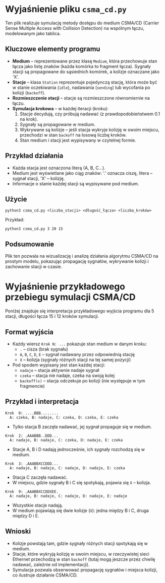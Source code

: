 # Wyjaśnienie pliku `csma_cd.py`

Ten plik realizuje symulację metody dostępu do medium CSMA/CD (Carrier Sense Multiple Access with Collision Detection) na wspólnym łączu, modelowanym jako tablica.

## Kluczowe elementy programu

- **Medium** – reprezentowane przez klasę `Medium`, która przechowuje stan łącza jako listę znaków (każda komórka to fragment łącza). Sygnały stacji są propagowane do sąsiednich komórek, a kolizje oznaczane jako 'X'.
- **Stacje** – klasa `Station` reprezentuje pojedynczą stację, która może być w stanie oczekiwania (`idle`), nadawania (`sending`) lub wycofania po kolizji (`backoff`).
- **Rozmieszczenie stacji** – stacje są rozmieszczone równomiernie na łączu.
- **Symulacja krokowa** – w każdej iteracji (kroku):
  1. Stacje decydują, czy próbują nadawać (z prawdopodobieństwem 0.1 na krok).
  2. Sygnały są propagowane w medium.
  3. Wykrywane są kolizje – jeśli stacja wykryje kolizję w swoim miejscu, przechodzi w stan `backoff` na losową liczbę kroków.
  4. Stan medium i stacji jest wypisywany w czytelnej formie.

## Przykład działania

- Każda stacja jest oznaczona literą (A, B, C...).
- Medium jest wyświetlane jako ciąg znaków: '.' oznacza ciszę, litera – sygnał stacji, 'X' – kolizję.
- Informacje o stanie każdej stacji są wypisywane pod medium.

## Użycie

```
python3 csma_cd.py <liczba_stacji> <długość_łącza> <liczba_kroków>
```

Przykład:
```
python3 csma_cd.py 3 20 15
```

## Podsumowanie

Plik ten pozwala na wizualizację i analizę działania algorytmu CSMA/CD na prostym modelu, pokazując propagację sygnałów, wykrywanie kolizji i zachowanie stacji w czasie.

# Wyjaśnienie przykładowego przebiegu symulacji CSMA/CD

Poniżej znajduje się interpretacja przykładowego wyjścia programu dla 5 stacji, długości łącza 15 i 12 kroków symulacji.

## Format wyjścia

- Każdy wiersz `Krok N: ...` pokazuje stan medium w danym kroku:
  - `.` – cisza (brak sygnału)
  - `A`, `B`, `C`, `D`, `E` – sygnał nadawany przez odpowiednią stację
  - `X` – kolizja (sygnały różnych stacji na tej samej pozycji)
- Pod spodem wypisany jest stan każdej stacji:
  - `nadaje` – stacja aktywnie nadaje sygnał
  - `czeka` – stacja nie nadaje, czeka na swoją kolej
  - `backoff(x)` – stacja odczekuje po kolizji (nie występuje w tym fragmencie)

## Przykład i interpretacja

```
Krok  0: ....BBB........
  A: czeka, B: nadaje, C: czeka, D: czeka, E: czeka
```
- Tylko stacja B zaczęła nadawać, jej sygnał propaguje się w medium.

```
Krok  2: .AAABBB..DDD...
  A: nadaje, B: nadaje, C: czeka, D: nadaje, E: czeka
```
- Stacje A, B i D nadają jednocześnie, ich sygnały rozchodzą się w medium.

```
Krok  3: .AAABBXCCDDD...
  A: nadaje, B: nadaje, C: nadaje, D: nadaje, E: czeka
```
- Stacja C zaczęła nadawać.
- W miejscu, gdzie sygnały B i C się spotykają, pojawia się `X` – kolizja.

```
Krok  9: .AAABBXCCDDXEE.
  A: nadaje, B: nadaje, C: nadaje, D: nadaje, E: nadaje
```
- Wszystkie stacje nadają.
- W medium pojawiają się dwie kolizje (`X`): jedna między B i C, druga między D i E.

## Wnioski

- Kolizje powstają tam, gdzie sygnały różnych stacji spotykają się w medium.
- Stacje, które wykryją kolizję w swoim miejscu, w rzeczywistej sieci Ethernet przechodzą w stan `backoff` (tutaj mogą jeszcze przez chwilę nadawać, zależnie od implementacji).
- Symulacja pozwala obserwować propagację sygnałów i miejsca kolizji, co ilustruje działanie CSMA/CD.
